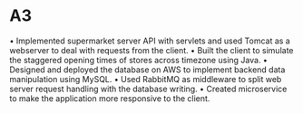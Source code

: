 # A3

• Implemented supermarket server API with servlets and used Tomcat as a webserver to deal with requests from the client.
• Built the client to simulate the staggered opening times of stores across timezone using Java.
• Designed and deployed the database on AWS to implement backend data manipulation using MySQL.
• Used RabbitMQ as middleware to split web server request handling with the database writing.
• Created microservice to make the application more responsive to the client.
